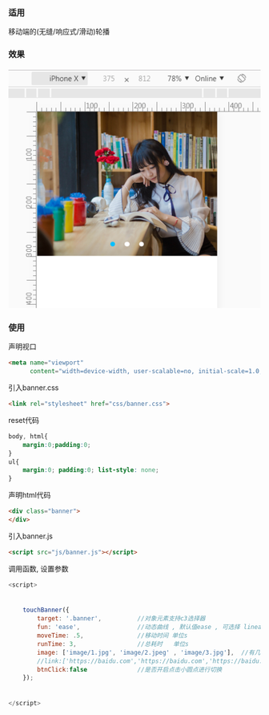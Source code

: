 ### 适用
移动端的(无缝/响应式/滑动)轮播

### 效果
![](/assets/demo.png)

### 使用
声明视口
```html
<meta name="viewport"
      content="width=device-width, user-scalable=no, initial-scale=1.0, maximum-scale=1.0, minimum-scale=1.0">
```
引入banner.css
```html
<link rel="stylesheet" href="css/banner.css">
```

reset代码

```css
body, html{
    margin:0;padding:0;
}
ul{
    margin:0; padding:0; list-style: none;
}
```

声明html代码
```html
<div class="banner">
</div>
```

引入banner.js
```html
<script src="js/banner.js"></script>
```

调用函数, 设置参数
```js
<script>


    touchBanner({
        target: '.banner',          //对象元素支持c3选择器
        fun: 'ease',                //动态曲线 , 默认值ease , 可选择 linear | ease | ease-in | ease-in-out
        moveTime: .5,               //移动时间 单位s
        runTime: 3,                 //总耗时   单位s
        image: ['image/1.jpg', 'image/2.jpeg' , 'image/3.jpg'],  //有几个图片就有几个banner图
        //link:['https://baidu.com','https://baidu.com','https://baidu.com'],   //banner图对应的链接 , 默认值javascript:void(0)
        btnClick:false              //是否开启点击小圆点进行切换
    });


</script>
```




